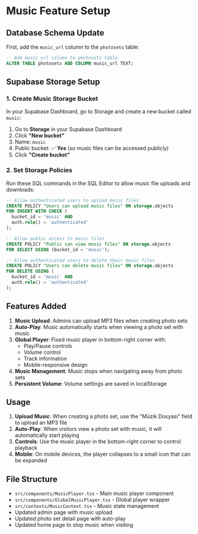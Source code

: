 # Music Feature Setup

## Database Schema Update

First, add the `music_url` column to the `photosets` table:

```sql
-- Add music_url column to photosets table
ALTER TABLE photosets ADD COLUMN music_url TEXT;
```

## Supabase Storage Setup

### 1. Create Music Storage Bucket

In your Supabase Dashboard, go to Storage and create a new bucket called `music`:

1. Go to **Storage** in your Supabase Dashboard
2. Click **"New bucket"**
3. Name: `music`
4. Public bucket: ✅ **Yes** (so music files can be accessed publicly)
5. Click **"Create bucket"**

### 2. Set Storage Policies

Run these SQL commands in the SQL Editor to allow music file uploads and downloads:

```sql
-- Allow authenticated users to upload music files
CREATE POLICY "Users can upload music files" ON storage.objects
FOR INSERT WITH CHECK (
  bucket_id = 'music' AND 
  auth.role() = 'authenticated'
);

-- Allow public access to music files
CREATE POLICY "Public can view music files" ON storage.objects
FOR SELECT USING (bucket_id = 'music');

-- Allow authenticated users to delete their music files
CREATE POLICY "Users can delete music files" ON storage.objects
FOR DELETE USING (
  bucket_id = 'music' AND 
  auth.role() = 'authenticated'
);
```

## Features Added

1. **Music Upload**: Admins can upload MP3 files when creating photo sets
2. **Auto-Play**: Music automatically starts when viewing a photo set with music
3. **Global Player**: Fixed music player in bottom-right corner with:
   - Play/Pause controls
   - Volume control
   - Track information
   - Mobile-responsive design
4. **Music Management**: Music stops when navigating away from photo sets
5. **Persistent Volume**: Volume settings are saved in localStorage

## Usage

1. **Upload Music**: When creating a photo set, use the "Müzik Dosyası" field to upload an MP3 file
2. **Auto-Play**: When visitors view a photo set with music, it will automatically start playing
3. **Controls**: Use the music player in the bottom-right corner to control playback
4. **Mobile**: On mobile devices, the player collapses to a small icon that can be expanded

## File Structure

- `src/components/MusicPlayer.tsx` - Main music player component
- `src/components/GlobalMusicPlayer.tsx` - Global player wrapper
- `src/contexts/MusicContext.tsx` - Music state management
- Updated admin page with music upload
- Updated photo set detail page with auto-play
- Updated home page to stop music when visiting 